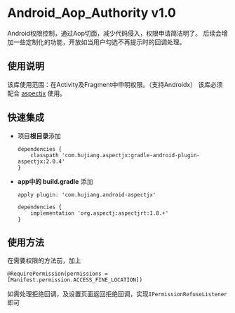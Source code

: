 # Android_Aop_Authority v1.0
Android权限控制，通过Aop切面，减少代码侵入，权限申请简洁明了。
后续会增加一些定制化的功能，开放如当用户勾选不再提示时的回调处理。
## 使用说明
该库使用范围：在Activity及Fragment中申明权限。（支持Androidx）
该库必须配合 [aspectjx](https://github.com/HujiangTechnology/gradle_plugin_android_aspectjx) 使用。
## 快速集成
* 项目**根目录**添加 
  ```  
  dependencies {
      classpath 'com.hujiang.aspectjx:gradle-android-plugin-aspectjx:2.0.4'
  }
  ```
* **app中的 build.gradle** 添加
  ```
  apply plugin: 'com.hujiang.android-aspectjx'
  
  dependencies {
      implementation 'org.aspectj:aspectjrt:1.8.+'
  }
  ```
## 使用方法
在需要权限的方法前，加上
```
@RequirePermission(permissions = [Manifest.permission.ACCESS_FINE_LOCATION])
```
如需处理拒绝回调，及设置页面返回拒绝回调，实现```IPermissionRefuseListener```即可
